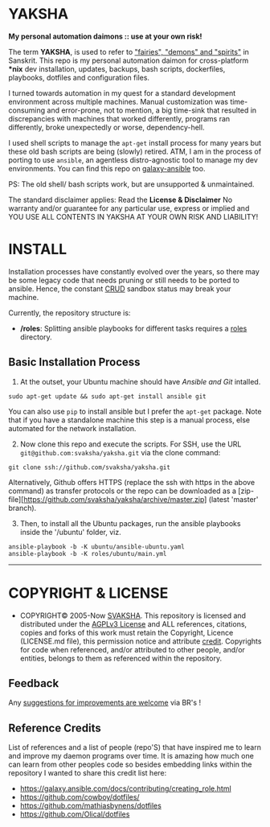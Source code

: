# YAKSHA

__My personal automation daimons :: use at your own risk!__

The term __YAKSHA__, is used to refer to ["fairies", "demons" and "spirits"](https://en.wikipedia.org/wiki/Yaksha) in Sanskrit. This repo is my personal automation daimon for cross-platform __*nix__ dev installation, updates, backups, bash scripts, dockerfiles, playbooks, dotfiles and configuration files. 

I turned towards automation in my quest for a standard development environment across multiple machines. Manual customization was time-consuming and error-prone, not to mention, a big time-sink that resulted in discrepancies with machines that worked differently, programs ran differently, broke unexpectedly or worse, dependency-hell. 

I used shell scripts to manage the `apt-get` install process for many years but these old bash scripts are being (slowly) retired. ATM, I am in the process of porting to use `ansible`, an agentless distro-agnostic tool to manage my dev environments. You can find this repo on [galaxy-ansible](https://galaxy.ansible.com/svaksha) too.

PS: The old shell/ bash scripts work, but are unsupported & unmaintained.

The standard disclaimer applies: Read the __License & Disclaimer__ No warranty and/or guarantee for any particular use, express or implied and YOU USE ALL CONTENTS IN YAKSHA AT YOUR OWN RISK AND LIABILITY!

# INSTALL

Installation processes have constantly evolved over the years, so there may be some legacy code that needs pruning or still needs to be ported to ansible. Hence, the constant [CRUD](https://en.wikipedia.org/wiki/Create,_read,_update_and_delete) sandbox status may break your machine. 

Currently, the repository structure is:

* __/roles__: Splitting ansible playbooks for different tasks requires a [roles](https://docs.ansible.com/ansible/latest/user_guide/playbooks_reuse_roles.html) directory.

## Basic Installation Process

1. At the outset, your Ubuntu machine should have _Ansible and Git_ intalled.

```
sudo apt-get update && sudo apt-get install ansible git
```

You can also use `pip` to install ansible but I prefer the `apt-get` package. Note that if you have a standalone machine this step is a manual process, else automated for the network installation.

2. Now clone this repo and execute the scripts. For SSH, use the URL `git@github.com:svaksha/yaksha.git` via the clone command:

```
git clone ssh://github.com/svaksha/yaksha.git
```

Alternatively, Github offers HTTPS (replace the ssh with https in the above command) as transfer protocols or the repo can be downloaded as a [zip-file][https://github.com/svaksha/yaksha/archive/master.zip] (latest 'master' branch). 

3. Then, to install all the Ubuntu packages, run the ansible playbooks inside the '/ubuntu' folder, viz. 

```
ansible-playbook -b -K ubuntu/ansible-ubuntu.yaml
ansible-playbook -b -K roles/ubuntu/main.yml

```


----

# COPYRIGHT & LICENSE
+ COPYRIGHT© 2005-Now [SVAKSHA](http://svaksha.com/pages/Bio). This repository is licensed and distributed under the [AGPLv3 License](http://www.gnu.org/licenses/agpl-3.0.html) and ALL references, citations, copies and forks of this work must retain the Copyright, Licence (LICENSE.md file), this permission notice and attribute [credit](https://en.wikipedia.org/wiki/Creative_Commons_license#Attribution). Copyrights for code when referenced, and/or attributed to other people, and/or entities, belongs to them as referenced within the repository. 

## Feedback
Any [suggestions for improvements are welcome](https://github.com/svaksha/yaksha/issues) via BR's !

## Reference Credits
List of references and a list of people (repo'S) that have inspired me to learn and improve my daemon programs over time. It is amazing how much one can learn from other peoples code so besides embedding links within the repository I wanted to share this credit list here: 

+ https://galaxy.ansible.com/docs/contributing/creating_role.html
+ https://github.com/cowboy/dotfiles/
+ https://github.com/mathiasbynens/dotfiles
+ https://github.com/Olical/dotfiles

